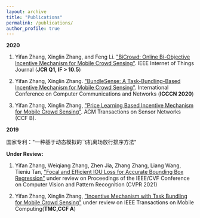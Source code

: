 ```yaml
---
layout: archive
title: "Publications"
permalink: /publications/
author_profile: true
---
```

**2020**

1. Yifan Zhang, Xinglin Zhang, and Feng Li. ["BiCrowd: Online Bi-Objective Incentive Mechanism for Mobile Crowd Sensing"](../files/BiCrowd-IOT-J.pdf). IEEE Internet of Things Journal (**JCR Q1, IF > 10.5**)

2. Yifan Zhang, Xinglin Zhang. ["BundleSense: A Task-Bundling-Based Incentive Mechanism for Mobile Crowd Sensing"](../files/BundleIncentive-icccn.pdf). International Conference on Computer Communications and Networks (**ICCCN 2020**)

3. Yifan Zhang, Xinglin Zhang, ["Price Learning Based Incentive Mechanism for Mobile Crowd Sensing"](../files/bundleSense.pdf). ACM Transactions on Sensor Networks (CCF B).

 **2019**

 国家专利："一种基于动态模拟的飞机离场放行排序方法"

**Under Review:**

1. Yifan Zhang, Weiqiang Zhang, Zhen Jia, Zhang Zhang, Liang Wang, Tieniu Tan, ["Focal and Efficient IOU Loss for Accurate Bounding Box Regression"](/about.html) under review on Proceedings of the IEEE/CVF Conference on Computer Vision and Pattern Recognition (CVPR 2021)

2. Yifan Zhang, Xinglin Zhang, ["Incentive Mechanism with Task Bundling for Mobile Crowd Sensing"](/about.html) under review on IEEE Transactions on Mobile Computing(**TMC,CCF A**)


